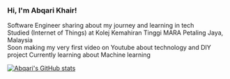 

### Hi, I'm Abqari Khair!

Software Engineer sharing about my journey and learning in tech <br/>
Studied (Internet of Things) at Kolej Kemahiran Tinggi MARA Petaling Jaya, Malaysia<br/>
Soon making my very first video on Youtube about technology and DIY project
Currently learning about Machine learning

[![Abqari's GitHub stats](https://github-readme-stats.vercel.app/api?username=K0YIE&show_icons=true&theme=radical)](https://github.com/K0YIE)

